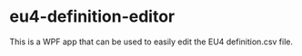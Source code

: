 # eu4-definition-editor
This is a WPF app that can be used to easily edit the EU4 definition.csv file.
